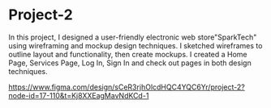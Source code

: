 # Project-2
In this project, I designed a user-friendly electronic web store"SparkTech" using wireframing and mockup design techniques. I sketched wireframes to outline layout and functionality, then create mockups. I created a Home Page, Services Page, Log In, Sign In and check out pages in both design techniques.

https://www.figma.com/design/sCeR3rjhOlcdHQC4YQC6Yr/project-2?node-id=17-110&t=Kj8XXEagMavNdKCd-1
